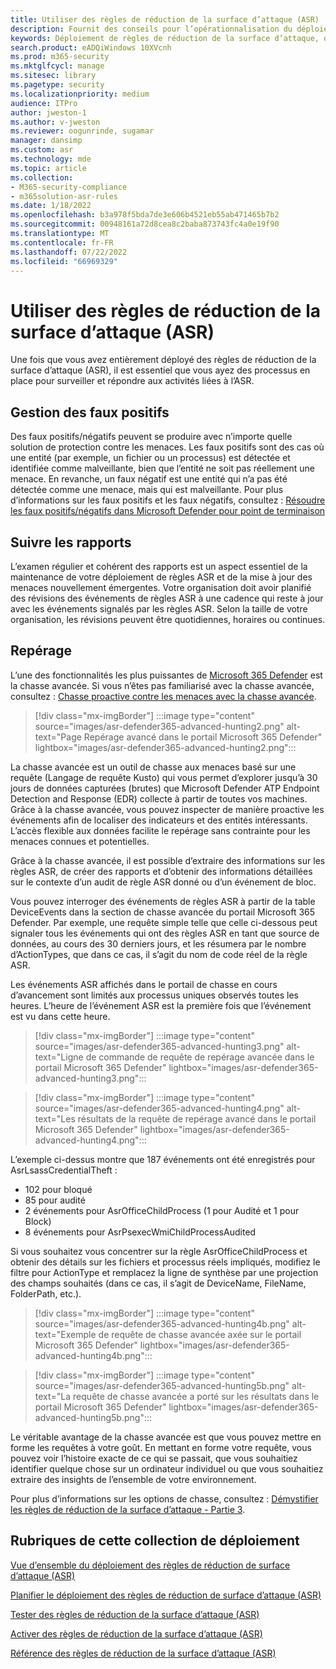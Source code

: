 ```yaml
---
title: Utiliser des règles de réduction de la surface d’attaque (ASR)
description: Fournit des conseils pour l’opérationnalisation du déploiement de vos règles de réduction de la surface d’attaque.
keywords: Déploiement de règles de réduction de la surface d’attaque, déploiement ASR, activer des règles asr, configurer asr, système de prévention des intrusions de l’hôte, règles de protection, règles anti-exploitation, règles d’exploitation, règles de prévention des infections, Microsoft Defender pour point de terminaison, configurer des règles ASR
search.product: eADQiWindows 10XVcnh
ms.prod: m365-security
ms.mktglfcycl: manage
ms.sitesec: library
ms.pagetype: security
ms.localizationpriority: medium
audience: ITPro
author: jweston-1
ms.author: v-jweston
ms.reviewer: oogunrinde, sugamar
manager: dansimp
ms.custom: asr
ms.technology: mde
ms.topic: article
ms.collection:
- M365-security-compliance
- m365solution-asr-rules
ms.date: 1/18/2022
ms.openlocfilehash: b3a978f5bda7de3e606b4521eb55ab471465b7b2
ms.sourcegitcommit: 00948161a72d8cea8c2baba873743fc4a0e19f90
ms.translationtype: MT
ms.contentlocale: fr-FR
ms.lasthandoff: 07/22/2022
ms.locfileid: "66969329"
---
```

# <a name="operationalize-attack-surface-reduction-asr-rules"></a>Utiliser des règles de réduction de la surface d’attaque (ASR)

Une fois que vous avez entièrement déployé des règles de réduction de la surface d’attaque (ASR), il est essentiel que vous ayez des processus en place pour surveiller et répondre aux activités liées à l’ASR.

## <a name="managing-false-positives"></a>Gestion des faux positifs

Des faux positifs/négatifs peuvent se produire avec n’importe quelle solution de protection contre les menaces. Les faux positifs sont des cas où une entité (par exemple, un fichier ou un processus) est détectée et identifiée comme malveillante, bien que l’entité ne soit pas réellement une menace. En revanche, un faux négatif est une entité qui n’a pas été détectée comme une menace, mais qui est malveillante. Pour plus d’informations sur les faux positifs et les faux négatifs, consultez : [Résoudre les faux positifs/négatifs dans Microsoft Defender pour point de terminaison](defender-endpoint-false-positives-negatives.md)

## <a name="keeping-up-with-reports"></a>Suivre les rapports

L’examen régulier et cohérent des rapports est un aspect essentiel de la maintenance de votre déploiement de règles ASR et de la mise à jour des menaces nouvellement émergentes. Votre organisation doit avoir planifié des révisions des événements de règles ASR à une cadence qui reste à jour avec les événements signalés par les règles ASR. Selon la taille de votre organisation, les révisions peuvent être quotidiennes, horaires ou continues.

## <a name="hunting"></a>Repérage

L’une des fonctionnalités les plus puissantes de [Microsoft 365 Defender](https://security.microsoft.com) est la chasse avancée. Si vous n’êtes pas familiarisé avec la chasse avancée, consultez : [Chasse proactive contre les menaces avec la chasse avancée](/windows/security/threat-protection/microsoft-defender-atp/advanced-hunting-overview).

> [!div class="mx-imgBorder"]
> :::image type="content" source="images/asr-defender365-advanced-hunting2.png" alt-text="Page Repérage avancé dans le portail Microsoft 365 Defender" lightbox="images/asr-defender365-advanced-hunting2.png":::

La chasse avancée est un outil de chasse aux menaces basé sur une requête (Langage de requête Kusto) qui vous permet d’explorer jusqu’à 30 jours de données capturées (brutes) que Microsoft Defender ATP Endpoint Detection and Response (EDR) collecte à partir de toutes vos machines. Grâce à la chasse avancée, vous pouvez inspecter de manière proactive les événements afin de localiser des indicateurs et des entités intéressants. L’accès flexible aux données facilite le repérage sans contrainte pour les menaces connues et potentielles.

Grâce à la chasse avancée, il est possible d’extraire des informations sur les règles ASR, de créer des rapports et d’obtenir des informations détaillées sur le contexte d’un audit de règle ASR donné ou d’un événement de bloc.

 Vous pouvez interroger des événements de règles ASR à partir de la table DeviceEvents dans la section de chasse avancée du portail Microsoft 365 Defender. Par exemple, une requête simple telle que celle ci-dessous peut signaler tous les événements qui ont des règles ASR en tant que source de données, au cours des 30 derniers jours, et les résumera par le nombre d’ActionTypes, que dans ce cas, il s’agit du nom de code réel de la règle ASR.

Les événements ASR affichés dans le portail de chasse en cours d’avancement sont limités aux processus uniques observés toutes les heures. L’heure de l’événement ASR est la première fois que l’événement est vu dans cette heure.

> [!div class="mx-imgBorder"]
> :::image type="content" source="images/asr-defender365-advanced-hunting3.png" alt-text="Ligne de commande de requête de repérage avancée dans le portail Microsoft 365 Defender" lightbox="images/asr-defender365-advanced-hunting3.png":::

> [!div class="mx-imgBorder"]
> :::image type="content" source="images/asr-defender365-advanced-hunting4.png" alt-text="Les résultats de la requête de repérage avancé dans le portail Microsoft 365 Defender" lightbox="images/asr-defender365-advanced-hunting4.png":::

L’exemple ci-dessus montre que 187 événements ont été enregistrés pour AsrLsassCredentialTheft :

- 102 pour bloqué
- 85 pour audité
- 2 événements pour AsrOfficeChildProcess (1 pour Audité et 1 pour Block)
- 8 événements pour AsrPsexecWmiChildProcessAudited

Si vous souhaitez vous concentrer sur la règle AsrOfficeChildProcess et obtenir des détails sur les fichiers et processus réels impliqués, modifiez le filtre pour ActionType et remplacez la ligne de synthèse par une projection des champs souhaités (dans ce cas, il s’agit de DeviceName, FileName, FolderPath, etc.).

> [!div class="mx-imgBorder"]
> :::image type="content" source="images/asr-defender365-advanced-hunting4b.png" alt-text="Exemple de requête de chasse avancée axée sur le portail Microsoft 365 Defender" lightbox="images/asr-defender365-advanced-hunting4b.png":::

> [!div class="mx-imgBorder"]
> :::image type="content" source="images/asr-defender365-advanced-hunting5b.png" alt-text="La requête de chasse avancée a porté sur les résultats dans le portail Microsoft 365 Defender" lightbox="images/asr-defender365-advanced-hunting5b.png":::

Le véritable avantage de la chasse avancée est que vous pouvez mettre en forme les requêtes à votre goût. En mettant en forme votre requête, vous pouvez voir l’histoire exacte de ce qui se passait, que vous souhaitiez identifier quelque chose sur un ordinateur individuel ou que vous souhaitiez extraire des insights de l’ensemble de votre environnement.

Pour plus d’informations sur les options de chasse, consultez : [Démystifier les règles de réduction de la surface d’attaque - Partie 3](https://techcommunity.microsoft.com/t5/microsoft-defender-for-endpoint/demystifying-attack-surface-reduction-rules-part-3/ba-p/1360968).

## <a name="topics-in-this-deployment-collection"></a>Rubriques de cette collection de déploiement

[Vue d’ensemble du déploiement des règles de réduction de surface d’attaque (ASR)](attack-surface-reduction-rules-deployment.md)

[Planifier le déploiement des règles de réduction de surface d’attaque (ASR)](attack-surface-reduction-rules-deployment-plan.md)

[Tester des règles de réduction de la surface d’attaque (ASR)](attack-surface-reduction-rules-deployment-test.md)

[Activer des règles de réduction de la surface d’attaque (ASR)](attack-surface-reduction-rules-deployment-implement.md)

[Référence des règles de réduction de la surface d’attaque (ASR)](attack-surface-reduction-rules-reference.md)
